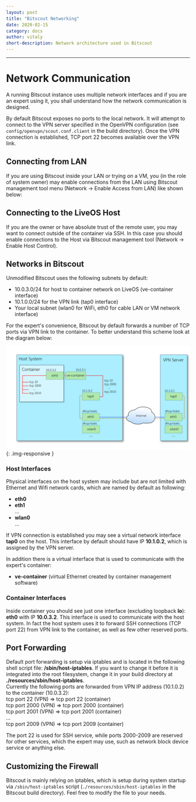 ```yaml
---
layout: post
title: "Bitscout Networking"
date: 2020-02-15
category: docs
author: vitaly
short-description: Network architecture used in Bitscout 
---
```


-----
<link rel="stylesheet" type="text/css" href="/assets/asciinema-player.css" />
<script src="/assets/asciinema-player.js"></script>

# Network Communication #
A running Bitscout instance uses multiple network interfaces and if you are an expert using it, you shall understand how the network communication is designed.

By default Bitscout exposes no ports to the local network. It will attempt to connect to the VPN server specified in the OpenVPN configuration (see `config/openvpn/scout.conf.client` in the build directory). Once the VPN connection is established, TCP port 22 becomes available over the VPN link. 

## Connecting from LAN ##  
If you are using Bitscout inside your LAN or trying on a VM, you (in the role of system owner) may enable connections from the LAN using Bitscout management tool menu (Network -> Enable Access from LAN) like shown below:  
<asciinema-player cols="112" preload src="/assets/casts/bitscout20.04_net_enable_lan.cast"></asciinema-player>

## Connecting to the LiveOS Host ##  
If you are the owner or have absolute trust of the remote user, you may want to connect outside of the container via SSH. In this case you should enable connections to the Host via Bitscout management tool (Network -> Enable Host Control).
<asciinema-player cols="112" preload src="/assets/casts/bitscout20.04_net_enable_hostcontrol.cast"></asciinema-player>

## Networks in Bitscout ##
Unmodified Bitscout uses the following subnets by default:
* 10.0.3.0/24 for host to container network on LiveOS (ve-container interface)
* 10.1.0.0/24 for the VPN link (tap0 interface)
* Your local subnet (wlan0 for WiFi, eth0 for cable LAN or VM network interface)

For the expert's convenience, Bitscout by default forwards a number of TCP ports via VPN link to the container. To better understand this scheme look at the diagram below:  

![](/assets/network_interfaces_20.04.png){: .img-responsive }

### Host Interfaces ###
Physical interfaces on the host system may include but are not limited with Ethernet and Wifi network cards, which are named by default as following:  
* **eth0**  
* **eth1**  
...
* **wlan0**  
...  
  
If VPN connection is established you may see a virtual network interface **tap0** on the host. This interface by default should have IP **10.1.0.2**, which is assigned by the VPN server.  
  
In addition there is a virtual interface that is used to communicate with the expert's container:
* **ve-container** (virtual Ethernet created by container management software)
  
### Container Interfaces ###
Inside container you should see just one interface (excluding loopback **lo**): **eth0** with IP **10.0.3.2**. This interface is used to communicate with the host system. In fact the host system uses it to forward SSH connections (TCP port 22) from VPN link to the container, as well as few other reserved ports. 

## Port Forwarding ##
Default port forwarding is setup via iptables and is located in the following shell script file: **/sbin/host-iptables**. If you want to change it before it is integrated into the root filesystem, change it in your build directory at **./resources/sbin/host-iptables**.  
Currently the following ports are forwarded from VPN IP address (10.1.0.2) to the container (10.0.3.2):  
tcp port 22 (VPN) => tcp port 22 (container)  
tcp port 2000 (VPN) => tcp port 2000 (container)  
tcp port 2001 (VPN) => tcp port 2001 (container)  
...  
tcp port 2009 (VPN) => tcp port 2009 (container)  
  
The port 22 is used for SSH service, while ports 2000-2009 are reserved for other services, which the expert may use, such as network block device service or anything else.

## Customizing the Firewall ##
Bitscout is mainly relying on iptables, which is setup during system startup via `/sbin/host-iptables` script (`./resources/sbin/host-iptables` in the Bitscout build directory). Feel free to modify the file to your needs.
